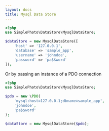 ```yaml
---
layout: docs
title: Mysql Data Store
---
```


```php
<?php
use SimplePhoto\DataStore\MysqlDataStore;

$dataStore = new MysqlDataStore([
    'host' => '127.0.0.1',
    'database' => 'sample_app',
    'username' => 'johndoe',
    'password' => 'pa$$word'
]);

```

Or by passing an instance of a PDO connection

```php
<?php
use SimplePhoto\DataStore\MysqlDataStore;

$pdo = new \PDO(
    'mysql:host=127.0.0.1;dbname=sample_app',
    'johndoe',
    'pa$$word'
);

$dataStore = new MysqlDataStore($pdo);
```
